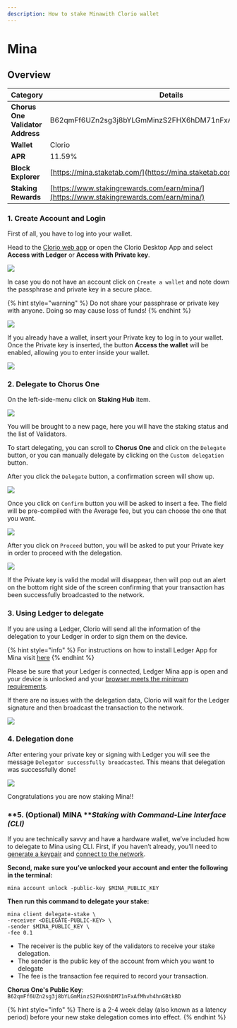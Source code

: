 ```yaml
---
description: How to stake Minawith Clorio wallet
---
```


# Mina

## Overview

| Category                         | Details                                                                                |
| -------------------------------- | -------------------------------------------------------------------------------------- |
| **Chorus One Validator Address** | B62qmFf6UZn2sg3j8bYLGmMinzS2FHX6hDM71nFxAfMhvh4hnGBtkBD                                |
| **Wallet**                       | Clorio                                                                                 |
| **APR**                          | 11.59%                                                                                 |
| **Block Explorer**               | [https://mina.staketab.com/](https://mina.staketab.com)                                |
| **Staking Rewards**              | [https://www.stakingrewards.com/earn/mina/](https://www.stakingrewards.com/earn/mina/) |

### 1. Create Account and Login

First of all, you have to log into your wallet.

Head to the [Clorio web app](https://mainnet.clor.io) or open the Clorio Desktop App and select **Access with Ledger** or **Access with Private key**.

![](<../.gitbook/assets/image (53) (1) (1).png>)

In case you do not have an account click on `Create a wallet` and note down the passphrase and private key in a secure place.

{% hint style="warning" %}
Do not share your passphrase or private key with anyone. Doing so may cause loss of funds!
{% endhint %}

![](<../.gitbook/assets/image (60) (1) (1).png>)

If you already have a wallet, insert your Private key to log in to your wallet. Once the Private key is inserted, the button **Access the wallet** will be enabled, allowing you to enter inside your wallet.

![](<../.gitbook/assets/image (65) (1) (1).png>)

### 2. Delegate to Chorus One

On the left-side-menu click on **Staking Hub** item.

![](<../.gitbook/assets/image (76) (1) (1).png>)

You will be brought to a new page, here you will have the staking status and the list of Validators.

To start delegating, you can scroll to **Chorus One** and click on the `Delegate` button, or you can manually delegate by clicking on the `Custom delegation` button.

After you click the `Delegate` button, a confirmation screen will show up.

![](<../.gitbook/assets/image (63) (1) (1).png>)

Once you click on `Confirm` button you will be asked to insert a fee. The field will be pre-compiled with the Average fee, but you can choose the one that you want.

![](<../.gitbook/assets/image (57) (1) (1).png>)

After you click on `Proceed` button, you will be asked to put your Private key in order to proceed with the delegation.

![](<../.gitbook/assets/image (71) (1).png>)



If the Private key is valid the modal will disappear, then will pop out an alert on the bottom right side of the screen confirming that your transaction has been successfully broadcasted to the network.

### 3. Using Ledger to delegate

If you are using a Ledger, Clorio will send all the information of the delegation to your Ledger in order to sign them on the device.

{% hint style="info" %}
For instructions on how to install Ledger App for Mina visit [here](https://docs.minaprotocol.com/en/advanced/ledger-app-mina)
{% endhint %}

Please be sure that your Ledger is connected, Ledger Mina app is open and your device is unlocked and your [browser meets the minimum requirements](broken-reference).

If there are no issues with the delegation data, Clorio will wait for the Ledger signature and then broadcast the transaction to the network.

![](<../.gitbook/assets/image (77) (1) (1).png>)

### 4. Delegation done

After entering your private key or signing with Ledger you will see the message `Delegator successfully broadcasted`. This means that delegation was successfully done!

![](<../.gitbook/assets/image (66) (1) (1).png>)

Congratulations you are now staking Mina!!

### **5. (Optional) MINA **_**Staking with Command-Line Interface (CLI)**_

If you are technically savvy and have a hardware wallet, we’ve included how to delegate to Mina using CLI.  First, if you haven’t already, you’ll need to [generate a keypair](https://minaprotocol.com/docs/keypair) and [connect to the network](https://minaprotocol.com/docs/connecting).&#x20;

**Second, make sure you’ve unlocked your account and enter the following in the terminal:**

```
mina account unlock -public-key $MINA_PUBLIC_KEY
```

**Then run this command to delegate your stake:**

```
mina client delegate-stake \
-receiver <DELEGATE-PUBLIC-KEY> \
-sender $MINA_PUBLIC_KEY \
-fee 0.1
```

* The receiver is the public key of the validators to receive your stake delegation.&#x20;
* The sender is the public key of the account from which you want to delegate
* The fee is the transaction fee required to record your transaction.

**Chorus One's Public Key**: `B62qmFf6UZn2sg3j8bYLGmMinzS2FHX6hDM71nFxAfMhvh4hnGBtkBD`

{% hint style="info" %}
There is a 2-4 week delay (also known as a latency period) before your new stake delegation comes into effect.
{% endhint %}
